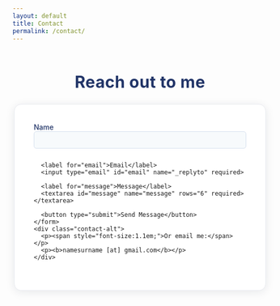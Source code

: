 ```yaml
---
layout: default
title: Contact
permalink: /contact/
---
```


<div class="contact-container">
  <h1 class="contact-title">Reach out to me</h1>
  <div class="contact-card">
    <form action="<https://formspree.io/f/xovwvwok>" method="POST" class="contact-form">
      <label for="name">Name</label>
      <input type="text" id="name" name="name" required>

      <label for="email">Email</label>
      <input type="email" id="email" name="_replyto" required>

      <label for="message">Message</label>
      <textarea id="message" name="message" rows="6" required></textarea>

      <button type="submit">Send Message</button>
    </form>
    <div class="contact-alt">
      <p><span style="font-size:1.1em;">Or email me:</span></p>
      <p><b>namesurname [at] gmail.com</b></p>
    </div>
  </div>
</div>

<style>
.contact-container {
  display: flex;
  flex-direction: column;
  align-items: center;
  padding: 0px 0 40px 0;  /* Reduced top and bottom padding */
  min-height: unset;        /* Remove or reduce this if you don't want forced height */
}


.contact-title {
  color: #223568;
  font-size: 2rem;
  font-weight: 700;
  margin-bottom: 24px;
  text-align: center;
  letter-spacing: 0.5px;
}

.contact-card {
  background: #fff;
  border-radius: 14px;
  box-shadow: 0 3px 18px rgba(20,30,60,0.09);
  padding: 36px 38px 30px 38px;
  min-width: 320px;
  max-width: 420px;
  margin: 0 auto;
  display: flex;
  flex-direction: column;
  align-items: stretch;
  border: 1.5px solid #e8eaef;
}

.contact-form label {
  margin-top: 12px;
  margin-bottom: 4px;
  font-weight: 500;
  color: #223568;
  font-size: 1em;
}

.contact-form input,
.contact-form textarea {
  width: 100%;
  padding: 8px 10px;
  margin-bottom: 12px;
  font-size: 1em;
  border-radius: 5px;
  border: 1.2px solid #d6e0ee;
  background: #f7fafc;
  transition: border 0.18s;
}
.contact-form input:focus,
.contact-form textarea:focus {
  outline: none;
  border: 1.2px solid #1976d2;
  background: #fff;
}

.contact-form button[type="submit"] {
  margin-top: 10px;
  padding: 11px 0;
  width: 100%;
  background: #223568;
  color: #fff;
  border: none;
  font-weight: 600;
  font-size: 1.06em;
  border-radius: 7px;
  cursor: pointer;
  transition: background 0.18s;
}

.contact-form button[type="submit"]:hover {
  background: #cc0000;
}

.contact-alt {
  margin-top: 28px;
  text-align: center;
  color: #444;
  font-size: 0.99em;
}
</style>
